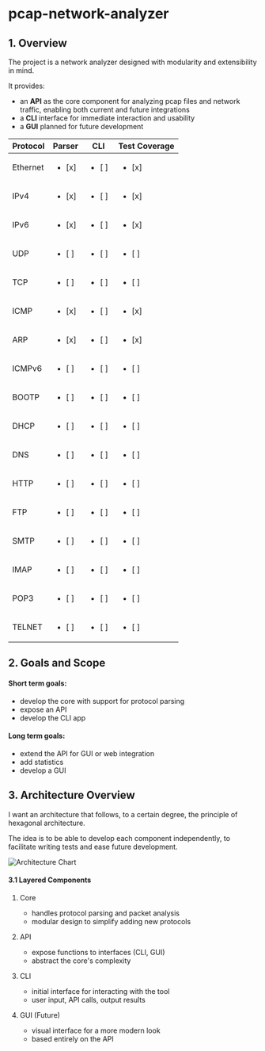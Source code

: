 # pcap-network-analyzer

## 1. Overview

The project is a network analyzer designed with modularity and extensibility in mind.

It provides:

- an **API** as the core component for analyzing pcap files and network traffic, enabling both current and future integrations
- a **CLI** interface for immediate interaction and usability
- a **GUI** planned for future development

| **Protocol** | **Parser**         | **CLI**           | **Test Coverage** |
|--------------|--------------------|-------------------|-------------------|
| Ethernet     | <ul><li>[x]&nbsp;</li></ul> | <ul><li>[ ]&nbsp;</li></ul> | <ul><li>[x]&nbsp;</li></ul> |
| IPv4         | <ul><li>[x]&nbsp;</li></ul> | <ul><li>[ ]&nbsp;</li></ul> | <ul><li>[x]&nbsp;</li></ul> |
| IPv6         | <ul><li>[x]&nbsp;</li></ul> | <ul><li>[ ]&nbsp;</li></ul> | <ul><li>[x]&nbsp;</li></ul> |
| UDP          | <ul><li>[ ]&nbsp;</li></ul> | <ul><li>[ ]&nbsp;</li></ul> | <ul><li>[ ]&nbsp;</li></ul> |
| TCP          | <ul><li>[ ]&nbsp;</li></ul> | <ul><li>[ ]&nbsp;</li></ul> | <ul><li>[ ]&nbsp;</li></ul> |
| ICMP         | <ul><li>[x]&nbsp;</li></ul> | <ul><li>[ ]&nbsp;</li></ul> | <ul><li>[x]&nbsp;</li></ul> |
| ARP          | <ul><li>[x]&nbsp;</li></ul> | <ul><li>[ ]&nbsp;</li></ul> | <ul><li>[x]&nbsp;</li></ul> |
| ICMPv6       | <ul><li>[ ]&nbsp;</li></ul> | <ul><li>[ ]&nbsp;</li></ul> | <ul><li>[ ]&nbsp;</li></ul> |
| BOOTP        | <ul><li>[ ]&nbsp;</li></ul> | <ul><li>[ ]&nbsp;</li></ul> | <ul><li>[ ]&nbsp;</li></ul> |
| DHCP         | <ul><li>[ ]&nbsp;</li></ul> | <ul><li>[ ]&nbsp;</li></ul> | <ul><li>[ ]&nbsp;</li></ul> |
| DNS          | <ul><li>[ ]&nbsp;</li></ul> | <ul><li>[ ]&nbsp;</li></ul> | <ul><li>[ ]&nbsp;</li></ul> |
| HTTP         | <ul><li>[ ]&nbsp;</li></ul> | <ul><li>[ ]&nbsp;</li></ul> | <ul><li>[ ]&nbsp;</li></ul> |
| FTP          | <ul><li>[ ]&nbsp;</li></ul> | <ul><li>[ ]&nbsp;</li></ul> | <ul><li>[ ]&nbsp;</li></ul> |
| SMTP         | <ul><li>[ ]&nbsp;</li></ul> | <ul><li>[ ]&nbsp;</li></ul> | <ul><li>[ ]&nbsp;</li></ul> |
| IMAP         | <ul><li>[ ]&nbsp;</li></ul> | <ul><li>[ ]&nbsp;</li></ul> | <ul><li>[ ]&nbsp;</li></ul> |
| POP3         | <ul><li>[ ]&nbsp;</li></ul> | <ul><li>[ ]&nbsp;</li></ul> | <ul><li>[ ]&nbsp;</li></ul> |
| TELNET       | <ul><li>[ ]&nbsp;</li></ul> | <ul><li>[ ]&nbsp;</li></ul> | <ul><li>[ ]&nbsp;</li></ul> |



## 2. Goals and Scope

#### Short term goals:

- develop the core with support for protocol parsing
- expose an API
- develop the CLI app

#### Long term goals:

- extend the API for GUI or web integration
- add statistics
- develop a GUI


## 3. Architecture Overview

I want an architecture that follows, to a certain degree, the principle of hexagonal architecture.

The idea is to be able to develop each component independently, to facilitate writing tests and ease future development.

![Architecture Chart](https://i.imgur.com/mIDBUcJ.jpeg)

#### 3.1 Layered Components

1. Core

   - handles protocol parsing and packet analysis
   - modular design to simplify adding new protocols

2. API

   - expose functions to interfaces (CLI, GUI)
   - abstract the core's complexity

3. CLI

   - initial interface for interacting with the tool
   - user input, API calls, output results

4. GUI (Future)

   - visual interface for a more modern look
   - based entirely on the API


